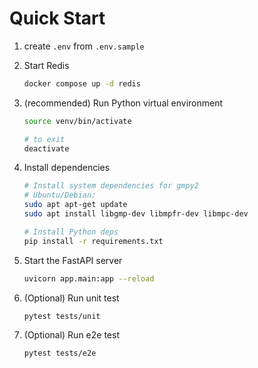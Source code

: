 # Quick Start

1. create `.env` from `.env.sample`

2. Start Redis
    ```bash
    docker compose up -d redis
    ```
3. (recommended) Run Python virtual environment
    ```bash
    source venv/bin/activate

    # to exit
    deactivate
    ```
4. Install dependencies
    ```bash
    # Install system dependencies for gmpy2
    # Ubuntu/Debian:
    sudo apt apt-get update
    sudo apt install libgmp-dev libmpfr-dev libmpc-dev

    # Install Python deps
    pip install -r requirements.txt
    ```
5. Start the FastAPI server
    ```bash
    uvicorn app.main:app --reload
    ```
6. (Optional) Run unit test
    ```bash
    pytest tests/unit
    ```
7. (Optional) Run e2e test
    ```bash
    pytest tests/e2e
    ```